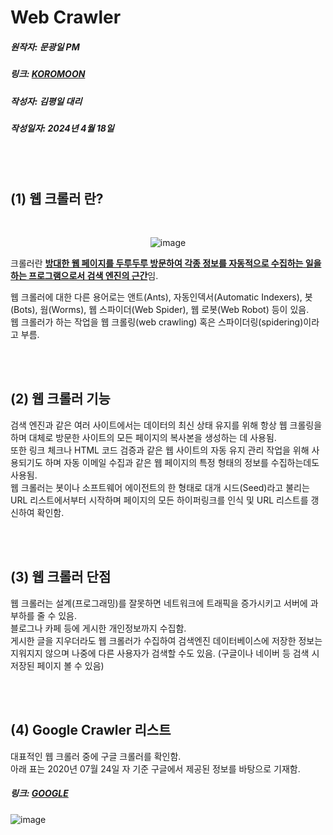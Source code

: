 # Web Crawler
##### 원작자: 문광일 PM
##### 링크: [KOROMOON][koromoonlink]
[koromoonlink]: https://koromoon.blogspot.com/2020/07/web-crawler.html "Go koromoon"
##### 작성자: 김평일 대리
##### 작성일자: 2024년 4월 18일

<br>
<br>

## (1) 웹 크롤러 란?

</br><div align="center">![image](https://github.com/ICTIS-Cert-System-Project/ICTIS-Cert-System/assets/165347210/9516a536-1962-4419-92a1-ffd8081ae544)</div>

크롤러란 <ins>**방대한 웹 페이지를 두루두루 방문하여 각종 정보를 자동적으로 수집하는 일을 하는 프로그램으로서 검색 엔진의 근간**</ins>임.</br>

웹 크롤러에 대한 다른 용어로는 앤트(Ants), 자동인덱서(Automatic Indexers), 봇(Bots), 웜(Worms), 웹 스파이더(Web Spider), 웹 로봇(Web Robot) 등이 있음.</br>
웹 크롤러가 하는 작업을 웹 크롤링(web crawling) 혹은 스파이더링(spidering)이라고 부름.</br>

<br>
<br>

## (2) 웹 크롤러 기능

검색 엔진과 같은 여러 사이트에서는 데이터의 최신 상태 유지를 위해 항상 웹 크롤링을 하며 대체로 방문한 사이트의 모든 페이지의 복사본을 생성하는 데 사용됨.<br>
또한 링크 체크나 HTML 코드 검증과 같은 웹 사이트의 자동 유지 관리 작업을 위해 사용되기도 하며 자동 이메일 수집과 같은 웹 페이지의 특정 형태의 정보를 수집하는데도 사용됨.<br>
웹 크롤러는 봇이나 소프트웨어 에이전트의 한 형태로 대개 시드(Seed)라고 불리는 URL 리스트에서부터 시작하며 페이지의 모든 하이퍼링크를 인식 및 URL 리스트를 갱신하여 확인함.<br>

<br>
<br>

## (3) 웹 크롤러 단점

웹 크롤러는 설계(프로그래밍)를 잘못하면 네트워크에 트래픽을 증가시키고 서버에 과부하를 줄 수 있음.<br>
블로그나 카페 등에 게시한 개인정보까지 수집함.<br>
게시한 글을 지우더라도 웹 크롤러가 수집하여 검색엔진 데이터베이스에 저장한 정보는 지워지지 않으며 나중에 다른 사용자가 검색할 수도 있음. (구글이나 네이버 등 검색 시 저장된 페이지 볼 수 있음)<br>

<br>
<br>

## (4) Google Crawler 리스트

대표적인 웹 크롤러 중에 구글 크롤러를 확인함.<br>
아래 표는 2020년 07월 24일 자 기준 구글에서 제공된 정보를 바탕으로 기재함.<br>

##### 링크: [GOOGLE][googlelink]
[googlelink]: https://support.google.com/webmasters/answer/1061943?hl=ko&ref_topic=9426101 "Gogoogle"


![image](https://github.com/ICTIS-Cert-System-Project/ICTIS-Cert-System/assets/18510716/7ca30c90-0e7a-46c2-b447-4a2f1b380f58)























































